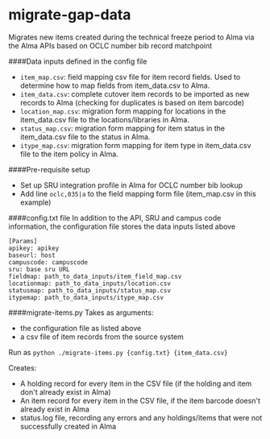 # migrate-gap-data
Migrates new items created during the technical freeze period to Alma via the Alma APIs based on OCLC number bib record matchpoint

####Data inputs defined in the config file
* `item_map.csv`: field mapping csv file for item record fields.  Used to determine how to map fields from item_data.csv to Alma. 
* `item_data.csv`: complete cutover item records to be imported as new records to Alma (checking for duplicates is based on item barcode)
* `location_map.csv`: migration form mapping for locations in the item_data.csv file to the locations/libraries in Alma.
* `status_map.csv`: migration form mapping for item status in the item_data.csv file to the status in Alma. 
* `itype_map.csv`: migration form mapping for item type in item_data.csv file to the item policy in Alma. 

####Pre-requisite setup
* Set up SRU integration profile in Alma for OCLC number bib lookup
* Add line `oclc,035|a` to the field mapping form file (item_map.csv in this example)

####config.txt file
In addition to the API, SRU and campus code information, the configuration file stores the data inputs listed above
```
[Params]
apikey: apikey 
baseurl: host
campuscode: campuscode
sru: base sru URL
fieldmap: path_to_data_inputs/item_field_map.csv
locationmap: path_to_data_inputs/location.csv
statusmap: path_to_data_inputs/status_map.csv
itypemap: path_to_data_inputs/itype_map.csv
```

####migrate-items.py
Takes as arguments:
- the configuration file as listed above
- a csv file of item records from the source system

Run as `python ./migrate-items.py {config.txt} {item_data.csv}`

Creates:
   - A holding record for every item in the CSV file (if the holding and item don't already exist in Alma)
   - An item record for every item in the CSV file, if the item barcode doesn't already exist in Alma
   - status.log file, recording any errors and any holdings/items that were not successfully created in Alma
